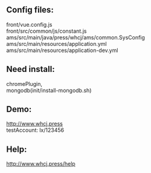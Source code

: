 ## Config files:
front/vue.config.js  
front/src/common/js/constant.js    
ams/src/main/java/press/whcj/ams/common.SysConfig  
ams/src/main/resources/application.yml  
ams/src/main/resources/application-dev.yml  
## Need install: 
chromePlugin,  
mongodb(init/install-mongodb.sh)
## Demo: 
http://www.whcj.press  
testAccount: lx/123456
## Help:  
http://www.whcj.press/help  


